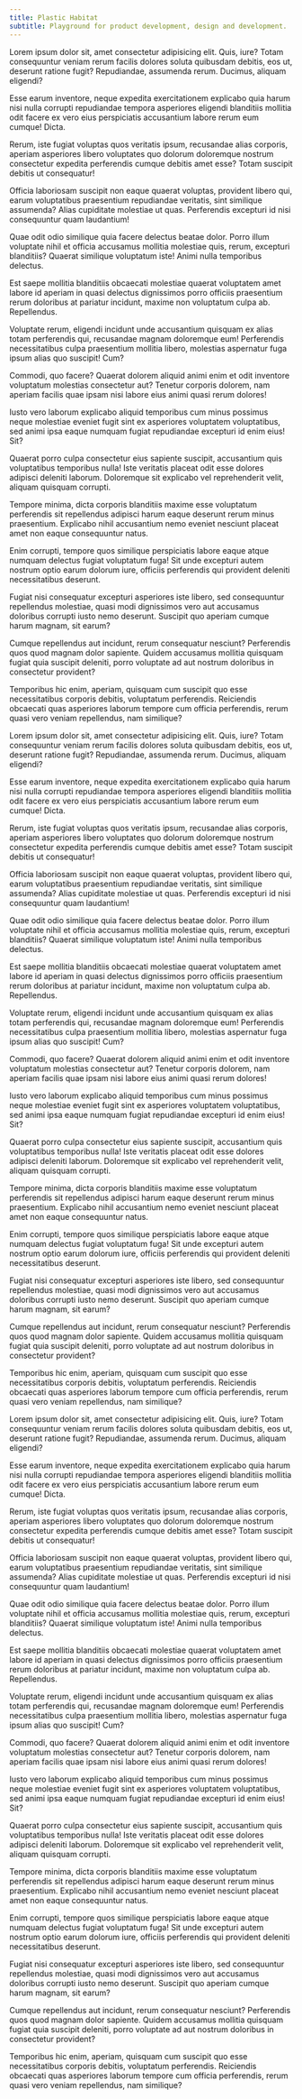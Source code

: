 ```yaml
---
title: Plastic Habitat
subtitle: Playground for product development, design and development.
---
```


Lorem ipsum dolor sit, amet consectetur adipisicing elit. Quis, iure? Totam consequuntur veniam rerum facilis dolores soluta quibusdam debitis, eos ut, deserunt ratione fugit? Repudiandae, assumenda rerum. Ducimus, aliquam eligendi?

Esse earum inventore, neque expedita exercitationem explicabo quia harum nisi nulla corrupti repudiandae tempora asperiores eligendi blanditiis mollitia odit facere ex vero eius perspiciatis accusantium labore rerum eum cumque! Dicta.

Rerum, iste fugiat voluptas quos veritatis ipsum, recusandae alias corporis, aperiam asperiores libero voluptates quo dolorum doloremque nostrum consectetur expedita perferendis cumque debitis amet esse? Totam suscipit debitis ut consequatur!

Officia laboriosam suscipit non eaque quaerat voluptas, provident libero qui, earum voluptatibus praesentium repudiandae veritatis, sint similique assumenda? Alias cupiditate molestiae ut quas. Perferendis excepturi id nisi consequuntur quam laudantium!

Quae odit odio similique quia facere delectus beatae dolor. Porro illum voluptate nihil et officia accusamus mollitia molestiae quis, rerum, excepturi blanditiis? Quaerat similique voluptatum iste! Animi nulla temporibus delectus.

Est saepe mollitia blanditiis obcaecati molestiae quaerat voluptatem amet labore id aperiam in quasi delectus dignissimos porro officiis praesentium rerum doloribus at pariatur incidunt, maxime non voluptatum culpa ab. Repellendus.

Voluptate rerum, eligendi incidunt unde accusantium quisquam ex alias totam perferendis qui, recusandae magnam doloremque eum! Perferendis necessitatibus culpa praesentium mollitia libero, molestias aspernatur fuga ipsum alias quo suscipit! Cum?

Commodi, quo facere? Quaerat dolorem aliquid animi enim et odit inventore voluptatum molestias consectetur aut? Tenetur corporis dolorem, nam aperiam facilis quae ipsam nisi labore eius animi quasi rerum dolores!

Iusto vero laborum explicabo aliquid temporibus cum minus possimus neque molestiae eveniet fugit sint ex asperiores voluptatem voluptatibus, sed animi ipsa eaque numquam fugiat repudiandae excepturi id enim eius! Sit?

Quaerat porro culpa consectetur eius sapiente suscipit, accusantium quis voluptatibus temporibus nulla! Iste veritatis placeat odit esse dolores adipisci deleniti laborum. Doloremque sit explicabo vel reprehenderit velit, aliquam quisquam corrupti.

Tempore minima, dicta corporis blanditiis maxime esse voluptatum perferendis sit repellendus adipisci harum eaque deserunt rerum minus praesentium. Explicabo nihil accusantium nemo eveniet nesciunt placeat amet non eaque consequuntur natus.

Enim corrupti, tempore quos similique perspiciatis labore eaque atque numquam delectus fugiat voluptatum fuga! Sit unde excepturi autem nostrum optio earum dolorum iure, officiis perferendis qui provident deleniti necessitatibus deserunt.

Fugiat nisi consequatur excepturi asperiores iste libero, sed consequuntur repellendus molestiae, quasi modi dignissimos vero aut accusamus doloribus corrupti iusto nemo deserunt. Suscipit quo aperiam cumque harum magnam, sit earum?

Cumque repellendus aut incidunt, rerum consequatur nesciunt? Perferendis quos quod magnam dolor sapiente. Quidem accusamus mollitia quisquam fugiat quia suscipit deleniti, porro voluptate ad aut nostrum doloribus in consectetur provident?

Temporibus hic enim, aperiam, quisquam cum suscipit quo esse necessitatibus corporis debitis, voluptatum perferendis. Reiciendis obcaecati quas asperiores laborum tempore cum officia perferendis, rerum quasi vero veniam repellendus, nam similique?

Lorem ipsum dolor sit, amet consectetur adipisicing elit. Quis, iure? Totam consequuntur veniam rerum facilis dolores soluta quibusdam debitis, eos ut, deserunt ratione fugit? Repudiandae, assumenda rerum. Ducimus, aliquam eligendi?

Esse earum inventore, neque expedita exercitationem explicabo quia harum nisi nulla corrupti repudiandae tempora asperiores eligendi blanditiis mollitia odit facere ex vero eius perspiciatis accusantium labore rerum eum cumque! Dicta.

Rerum, iste fugiat voluptas quos veritatis ipsum, recusandae alias corporis, aperiam asperiores libero voluptates quo dolorum doloremque nostrum consectetur expedita perferendis cumque debitis amet esse? Totam suscipit debitis ut consequatur!

Officia laboriosam suscipit non eaque quaerat voluptas, provident libero qui, earum voluptatibus praesentium repudiandae veritatis, sint similique assumenda? Alias cupiditate molestiae ut quas. Perferendis excepturi id nisi consequuntur quam laudantium!

Quae odit odio similique quia facere delectus beatae dolor. Porro illum voluptate nihil et officia accusamus mollitia molestiae quis, rerum, excepturi blanditiis? Quaerat similique voluptatum iste! Animi nulla temporibus delectus.

Est saepe mollitia blanditiis obcaecati molestiae quaerat voluptatem amet labore id aperiam in quasi delectus dignissimos porro officiis praesentium rerum doloribus at pariatur incidunt, maxime non voluptatum culpa ab. Repellendus.

Voluptate rerum, eligendi incidunt unde accusantium quisquam ex alias totam perferendis qui, recusandae magnam doloremque eum! Perferendis necessitatibus culpa praesentium mollitia libero, molestias aspernatur fuga ipsum alias quo suscipit! Cum?

Commodi, quo facere? Quaerat dolorem aliquid animi enim et odit inventore voluptatum molestias consectetur aut? Tenetur corporis dolorem, nam aperiam facilis quae ipsam nisi labore eius animi quasi rerum dolores!

Iusto vero laborum explicabo aliquid temporibus cum minus possimus neque molestiae eveniet fugit sint ex asperiores voluptatem voluptatibus, sed animi ipsa eaque numquam fugiat repudiandae excepturi id enim eius! Sit?

Quaerat porro culpa consectetur eius sapiente suscipit, accusantium quis voluptatibus temporibus nulla! Iste veritatis placeat odit esse dolores adipisci deleniti laborum. Doloremque sit explicabo vel reprehenderit velit, aliquam quisquam corrupti.

Tempore minima, dicta corporis blanditiis maxime esse voluptatum perferendis sit repellendus adipisci harum eaque deserunt rerum minus praesentium. Explicabo nihil accusantium nemo eveniet nesciunt placeat amet non eaque consequuntur natus.

Enim corrupti, tempore quos similique perspiciatis labore eaque atque numquam delectus fugiat voluptatum fuga! Sit unde excepturi autem nostrum optio earum dolorum iure, officiis perferendis qui provident deleniti necessitatibus deserunt.

Fugiat nisi consequatur excepturi asperiores iste libero, sed consequuntur repellendus molestiae, quasi modi dignissimos vero aut accusamus doloribus corrupti iusto nemo deserunt. Suscipit quo aperiam cumque harum magnam, sit earum?

Cumque repellendus aut incidunt, rerum consequatur nesciunt? Perferendis quos quod magnam dolor sapiente. Quidem accusamus mollitia quisquam fugiat quia suscipit deleniti, porro voluptate ad aut nostrum doloribus in consectetur provident?

Temporibus hic enim, aperiam, quisquam cum suscipit quo esse necessitatibus corporis debitis, voluptatum perferendis. Reiciendis obcaecati quas asperiores laborum tempore cum officia perferendis, rerum quasi vero veniam repellendus, nam similique?

Lorem ipsum dolor sit, amet consectetur adipisicing elit. Quis, iure? Totam consequuntur veniam rerum facilis dolores soluta quibusdam debitis, eos ut, deserunt ratione fugit? Repudiandae, assumenda rerum. Ducimus, aliquam eligendi?

Esse earum inventore, neque expedita exercitationem explicabo quia harum nisi nulla corrupti repudiandae tempora asperiores eligendi blanditiis mollitia odit facere ex vero eius perspiciatis accusantium labore rerum eum cumque! Dicta.

Rerum, iste fugiat voluptas quos veritatis ipsum, recusandae alias corporis, aperiam asperiores libero voluptates quo dolorum doloremque nostrum consectetur expedita perferendis cumque debitis amet esse? Totam suscipit debitis ut consequatur!

Officia laboriosam suscipit non eaque quaerat voluptas, provident libero qui, earum voluptatibus praesentium repudiandae veritatis, sint similique assumenda? Alias cupiditate molestiae ut quas. Perferendis excepturi id nisi consequuntur quam laudantium!

Quae odit odio similique quia facere delectus beatae dolor. Porro illum voluptate nihil et officia accusamus mollitia molestiae quis, rerum, excepturi blanditiis? Quaerat similique voluptatum iste! Animi nulla temporibus delectus.

Est saepe mollitia blanditiis obcaecati molestiae quaerat voluptatem amet labore id aperiam in quasi delectus dignissimos porro officiis praesentium rerum doloribus at pariatur incidunt, maxime non voluptatum culpa ab. Repellendus.

Voluptate rerum, eligendi incidunt unde accusantium quisquam ex alias totam perferendis qui, recusandae magnam doloremque eum! Perferendis necessitatibus culpa praesentium mollitia libero, molestias aspernatur fuga ipsum alias quo suscipit! Cum?

Commodi, quo facere? Quaerat dolorem aliquid animi enim et odit inventore voluptatum molestias consectetur aut? Tenetur corporis dolorem, nam aperiam facilis quae ipsam nisi labore eius animi quasi rerum dolores!

Iusto vero laborum explicabo aliquid temporibus cum minus possimus neque molestiae eveniet fugit sint ex asperiores voluptatem voluptatibus, sed animi ipsa eaque numquam fugiat repudiandae excepturi id enim eius! Sit?

Quaerat porro culpa consectetur eius sapiente suscipit, accusantium quis voluptatibus temporibus nulla! Iste veritatis placeat odit esse dolores adipisci deleniti laborum. Doloremque sit explicabo vel reprehenderit velit, aliquam quisquam corrupti.

Tempore minima, dicta corporis blanditiis maxime esse voluptatum perferendis sit repellendus adipisci harum eaque deserunt rerum minus praesentium. Explicabo nihil accusantium nemo eveniet nesciunt placeat amet non eaque consequuntur natus.

Enim corrupti, tempore quos similique perspiciatis labore eaque atque numquam delectus fugiat voluptatum fuga! Sit unde excepturi autem nostrum optio earum dolorum iure, officiis perferendis qui provident deleniti necessitatibus deserunt.

Fugiat nisi consequatur excepturi asperiores iste libero, sed consequuntur repellendus molestiae, quasi modi dignissimos vero aut accusamus doloribus corrupti iusto nemo deserunt. Suscipit quo aperiam cumque harum magnam, sit earum?

Cumque repellendus aut incidunt, rerum consequatur nesciunt? Perferendis quos quod magnam dolor sapiente. Quidem accusamus mollitia quisquam fugiat quia suscipit deleniti, porro voluptate ad aut nostrum doloribus in consectetur provident?

Temporibus hic enim, aperiam, quisquam cum suscipit quo esse necessitatibus corporis debitis, voluptatum perferendis. Reiciendis obcaecati quas asperiores laborum tempore cum officia perferendis, rerum quasi vero veniam repellendus, nam similique?
